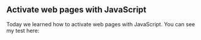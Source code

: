 ## Activate web pages with JavaScript

Today we learned how to activate web pages with JavaScript. You can see my test here: 
